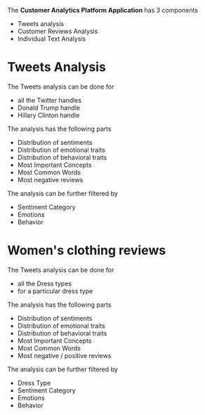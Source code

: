 The **Customer Analytics Platform Application**  has 3 components   
* Tweets analysis       
* Customer Reviews Analysis 
* Individual Text Analysis     

# Tweets Analysis   

The Tweets analysis can be done for 
* all the Twitter handles   
* Donald Trump handle   
* Hillary Clinton handle   

The analysis has the following parts   
* Distribution of sentiments  
* Distribution of emotional traits  
* Distribution of behavioral traits   
* Most Important Concepts  
* Most Common Words         
* Most negative reviews     

The analysis can be further filtered by    
* Sentiment Category        
* Emotions   
* Behavior    

# Women's clothing reviews

The Tweets analysis can be done for 
* all the Dress types  
* for a particular dress type

The analysis has the following parts   
* Distribution of sentiments  
* Distribution of emotional traits  
* Distribution of behavioral traits   
* Most Important Concepts  
* Most Common Words         
* Most negative / positive reviews     

The analysis can be further filtered by    
* Dress Type         
* Sentiment Category        
* Emotions   
* Behavior    

